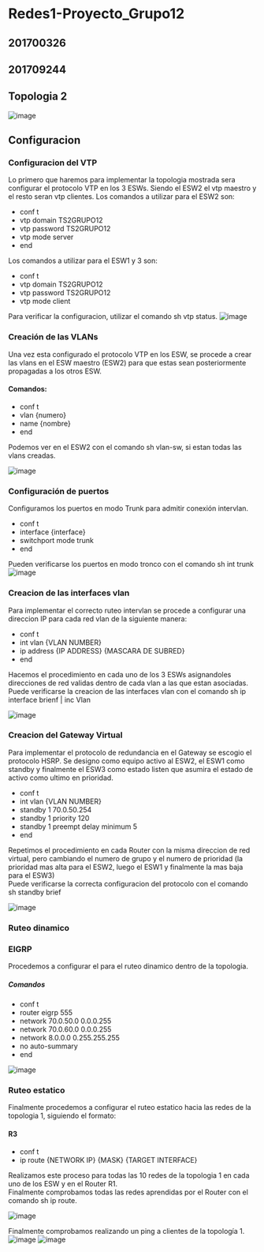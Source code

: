 # Redes1-Proyecto_Grupo12
## 201700326
## 201709244

<h2>Topologia 2</h2>

![image](screens/topologia.png)

## Configuracion

### Configuracion del VTP
Lo primero que haremos para implementar la topologia mostrada sera configurar 
el protocolo VTP en los 3 ESWs. Siendo el ESW2 el vtp maestro y el resto 
seran vtp clientes.
Los comandos a utilizar para el ESW2 son:
- conf t
- vtp domain TS2GRUPO12
- vtp password TS2GRUPO12
- vtp mode server
- end

Los comandos a utilizar para el ESW1 y 3 son:
- conf t
- vtp domain TS2GRUPO12
- vtp password TS2GRUPO12
- vtp mode client

Para verificar la configuracion, utilizar el comando sh vtp status.
![image](screens/vtp.png)

### Creación de las VLANs

Una vez esta configurado el protocolo VTP en los ESW, se procede a 
crear las vlans en el ESW maestro (ESW2) para que estas sean posteriormente
propagadas a los otros ESW.
#### Comandos:
- conf t
- vlan {numero}
- name {nombre}
- end
  
Podemos ver en el ESW2 con el comando sh vlan-sw,
si estan todas las vlans creadas.

![image](screens/vlans.png)

### Configuración de puertos
Configuramos los puertos en modo Trunk para admitir conexión intervlan.

- conf t
- interface {interface}
- switchport mode trunk
- end

Pueden verificarse los puertos en modo tronco con el comando
sh int trunk
![image](screens/trunk.png)

### Creacion de las interfaces vlan
Para implementar el correcto ruteo intervlan se procede a configurar 
una direccion IP para cada red vlan de la siguiente manera:

- conf t
- int vlan {VLAN NUMBER}
- ip address {IP ADDRESS} {MASCARA DE SUBRED}
- end

Hacemos el procedimiento en cada uno de los 3 ESWs asignandoles direcciones de
red validas dentro de cada vlan a las que estan asociadas.<br>
Puede verificarse la creacion de las interfaces vlan con el comando
sh ip interface brienf | inc Vlan

![image](screens/intvlans.png)

### Creacion del Gateway Virtual
Para implementar el protocolo de redundancia en el Gateway se escogio el 
protocolo HSRP. Se designo como equipo activo al ESW2, el ESW1 como standby
y finalmente el ESW3 como estado listen que asumira el estado de activo 
como ultimo en prioridad.

- conf t
- int vlan {VLAN NUMBER}
- standby 1 70.0.50.254
- standby 1 priority 120
- standby 1 preempt delay minimum 5
- end

Repetimos el procedimiento en cada Router con la misma direccion de red virtual, pero cambiando el numero de 
grupo y el numero de prioridad (la prioridad mas alta para el ESW2, luego el ESW1 y finalmente la mas
baja para el ESW3)
<br>
Puede verificarse la correcta configuracion del protocolo con el comando sh standby brief

![image](screens/hsrp.png)

### Ruteo dinamico

### EIGRP

Procedemos a configurar el para el ruteo dinamico 
dentro de la topologia.

##### Comandos
- conf t
- router eigrp 555
- network 70.0.50.0 0.0.0.255
- network 70.0.60.0 0.0.0.255
- network 8.0.0.0 0.255.255.255
- no auto-summary
- end

![image](screens/eigrp.png)

### Ruteo estatico

Finalmente procedemos a configurar el ruteo estatico hacia
las redes de la topologia 1, siguiendo el formato:

#### R3
- conf t
- ip route {NETWORK IP} {MASK} {TARGET INTERFACE}

Realizamos este proceso para todas las 10 redes de la topologia
1 en cada uno de los ESW y en el Router R1. <br>
Finalmente comprobamos todas las redes aprendidas por el Router 
con el comando sh ip route.

![image](screens/routes.png)

Finalmente comprobamos realizando un ping a clientes de la topología 1.
![image](screens/windows.png)
![image](screens/linux.png)
